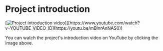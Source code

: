 # Project introduction 

[![Project introduction video]([https://img.youtube.com/vi/YOUTUBE_VIDEO_ID/0.jpg](https://st2.depositphotos.com/1102480/6675/i/450/depositphotos_66757783-stock-photo-youtube-logotype-printed-on-paper.jpg))]([https://www.youtube.com/watch?v=YOUTUBE_VIDEO_ID](https://youtu.be/mBlnrAnNAS0))

You can watch the project's introduction video on YouTube by clicking the image above.
